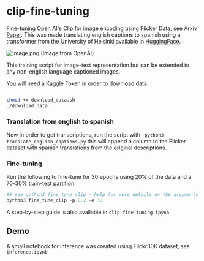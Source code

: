 # clip-fine-tuning
Fine-tuning Open AI's Clip for image encoding using Flicker Data, see Arxiv [Paper](https://arxiv.org/abs/2103.00020). This was made translating english captions to spanish using a transformer from the University of Helsinki available in [HuggingFace](https://huggingface.co/Helsinki-NLP/opus-mt-en-es).


![image.png](https://miro.medium.com/max/786/1*tg7akErlMSyCLQxrMtQIYw.png) (Image from OpenAI)


This training script for image-text representation but can be extended to any non-english language captioned images.


You will need a Kaggle Token in order to download data.


```bash

chmod +x download_data.sh
./download_data

```

### Translation from english to spanish

Now in order to get transcriptions, run the script with ` python3 translate_english_captions.py` this will append a column to the Flicker dataset with spanish translations from the original descriptions.

### Fine-tuning

Run the following to fine-tune for 30 epochs using 20% of the data and a 70-30% train-test partition.


```python
## see python3 fine_tune_clip --help for more details on the arguments
python3 fine_tune_clip -p 0.2 -e 30 
```

A step-by-step guide is also available in `clip-fine-tuning.ipynb`


## Demo

A small notebook for inference was created using Flickr30K dataset, see `inference.ipynb`

